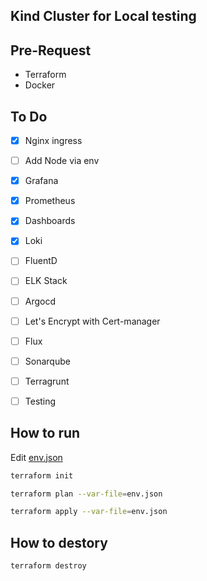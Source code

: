 ## Kind Cluster for Local testing
## Pre-Request
- Terraform
- Docker    
## To Do
- [x] Nginx ingress
- [ ] Add Node via env
- [x] Grafana
- [x] Prometheus
- [x] Dashboards
- [x] Loki
- [ ] FluentD
- [ ] ELK Stack
- [ ] Argocd
- [ ] Let's Encrypt with Cert-manager
- [ ] Flux
- [ ] Sonarqube
- [ ] Terragrunt
- [ ] Testing



## How to run

Edit [env.json](env.json)

```bash
terraform init
```
```bash
terraform plan --var-file=env.json
```
```bash
terraform apply --var-file=env.json
```

## How to destory
```bash
terraform destroy
```